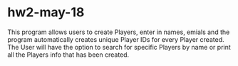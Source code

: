 # hw2-may-18

This program allows users to create Players, enter in names, emials and the program automatically
creates unique Player IDs for every Player created.
The User will have the option to search for specific Players by name or print all the Players info that has been created.
